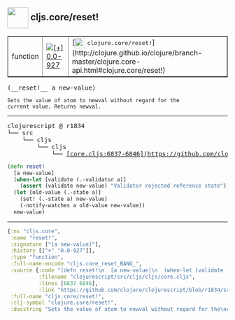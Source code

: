## <img width="48px" valign="middle" src="http://i.imgur.com/Hi20huC.png"> cljs.core/reset!

 <table border="1">
<tr>
<td>function</td>
<td><a href="https://github.com/cljsinfo/api-refs/tree/0.0-927"><img valign="middle" alt="[+] 0.0-927" src="https://img.shields.io/badge/+-0.0--927-lightgrey.svg"></a> </td>
<td>
[<img height="24px" valign="middle" src="http://i.imgur.com/1GjPKvB.png"> <samp>clojure.core/reset!</samp>](http://clojure.github.io/clojure/branch-master/clojure.core-api.html#clojure.core/reset!)
</td>
</tr>
</table>

 <samp>
(__reset!__ a new-value)<br>
</samp>

```
Sets the value of atom to newval without regard for the
current value. Returns newval.
```

---

 <pre>
clojurescript @ r1834
└── src
    └── cljs
        └── cljs
            └── <ins>[core.cljs:6837-6846](https://github.com/clojure/clojurescript/blob/r1834/src/cljs/cljs/core.cljs#L6837-L6846)</ins>
</pre>

```clj
(defn reset!
  [a new-value]
  (when-let [validate (.-validator a)]
    (assert (validate new-value) "Validator rejected reference state"))
  (let [old-value (.-state a)]
    (set! (.-state a) new-value)
    (-notify-watches a old-value new-value))
  new-value)
```


---

```clj
{:ns "cljs.core",
 :name "reset!",
 :signature ["[a new-value]"],
 :history [["+" "0.0-927"]],
 :type "function",
 :full-name-encode "cljs.core_reset_BANG_",
 :source {:code "(defn reset!\n  [a new-value]\n  (when-let [validate (.-validator a)]\n    (assert (validate new-value) \"Validator rejected reference state\"))\n  (let [old-value (.-state a)]\n    (set! (.-state a) new-value)\n    (-notify-watches a old-value new-value))\n  new-value)",
          :filename "clojurescript/src/cljs/cljs/core.cljs",
          :lines [6837 6846],
          :link "https://github.com/clojure/clojurescript/blob/r1834/src/cljs/cljs/core.cljs#L6837-L6846"},
 :full-name "cljs.core/reset!",
 :clj-symbol "clojure.core/reset!",
 :docstring "Sets the value of atom to newval without regard for the\ncurrent value. Returns newval."}

```
